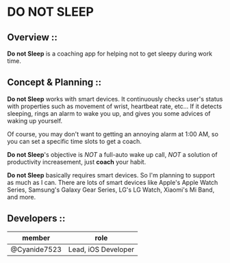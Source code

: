 # DO NOT SLEEP

## Overview ::
**Do not Sleep** is a coaching app for helping not to get sleepy during work time. 

## Concept & Planning ::
**Do not Sleep** works with smart devices. It continuously checks user's status with properties such as movement of wrist, heartbeat rate, etc... If it detects sleeping, rings an alarm to wake you up, and gives you some advices of waking up yourself. 

Of course, you may don't want to getting an annoying alarm at 1:00 AM, so you can set a specific time slots to get a coach. 

**Do not Sleep**'s objective is *NOT* a full-auto wake up call, *NOT* a solution of productivity increasement, just **coach** your habit. 

**Do not Sleep** basically requires smart devices. So I'm planning to support as much as I can. There are lots of smart devices like Apple's Apple Watch Series, Samsung's Galaxy Gear Series, LG's LG Watch, Xiaomi's Mi Band, and more.

## Developers ::

member              | role               
------------------- | -------------------
@Cyanide7523        | Lead, iOS Developer
